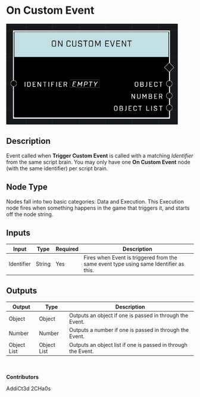 # On Custom Event
![alt text](../../../.gitbook/assets/on-custom-event.png)
## Description
Event called when **Trigger Custom Event** is called with a matching *Identifier* from the same script brain. You may only have one **On Custom Event** node (with the same identifier) per script brain.

## Node Type
Nodes fall into two basic categories: Data and Execution. This Execution node fires when something happens in the game that triggers it, and starts off the node string.

## Inputs
| Input | Type | Required | Description |
|------------------|------------------|----------|--------------------------------------------------------------|
| Identifier | String | Yes | Fires when Event is triggered from the same event type using same Identifier as this. |

## Outputs
| Output | Type | Description |
|------------------|------------------|--------------------------------------------------------------|
| Object | Object | Outputs an object if one is passed in through the Event. |
| Number | Number |Outputs a number if one is passed in through the Event. |
| Object List | Object List | Outputs an object list if one is passed in through the Event. |

\
\
**Contributors**

AddiCt3d 2CHa0s
